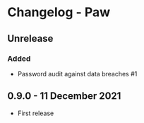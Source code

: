 # Changelog - Paw

## Unrelease

### Added

- Password audit against data breaches #1 

## 0.9.0 - 11 December 2021

- First release

